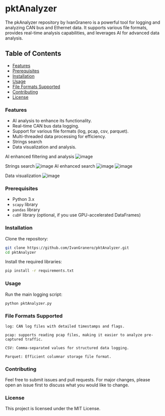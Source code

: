 # pktAnalyzer

The pkAnalyzer repository by IvanGranero is a powerful tool for logging and analyzing CAN bus and Ethernet data. It supports various file formats, provides real-time analysis capabilities, and leverages AI for advanced data analysis.

## Table of Contents
- [Features](#features)
- [Prerequisites](#prerequisites)
- [Installation](#installation)
- [Usage](#usage)
- [File Formats Supported](#file-formats-supported)
- [Contributing](#contributing)
- [License](#license)

### Features

- AI analysis to enhance its functionality.
- Real-time CAN bus data logging.
- Support for various file formats (log, pcap, csv, parquet).
- Multi-threaded data processing for efficiency.
- Strings search
- Data visualization and analysis.

AI enhanced filtering and analysis
![image](https://github.com/user-attachments/assets/b618dba8-6ced-47a8-a173-3fc9a7252989)

Strings search
![image](https://github.com/user-attachments/assets/9ed06d14-3901-4eef-adb5-d2f529d32d7b)
AI enhanced search
![image](https://github.com/user-attachments/assets/8b412d4b-969c-4ef5-8e68-b85298b46024)
![image](https://github.com/user-attachments/assets/374f9195-b49d-4703-b5a3-18dc2af2ccfe)

Data visualization
![image](https://github.com/user-attachments/assets/e0021675-13c9-4b75-81b6-7429601d8b45)


### Prerequisites

- Python 3.x
- `scapy` library
- `pandas` library
- `cuDF` library (optional, if you use GPU-accelerated DataFrames)

### Installation

Clone the repository:
```bash
git clone https://github.com/IvanGranero/pktAnalyzer.git
cd pktAnalyzer
```
Install the required libraries:
```bash
pip install -r requirements.txt
```

### Usage
Run the main logging script:
```bash
python pktAnalyzer.py
```

### File Formats Supported

    log: CAN log files with detailed timestamps and flags.
    
    pcap: supports reading pcap files, making it easier to analyze pre-captured traffic.
    
    CSV: Comma-separated values for structured data logging.

    Parquet: Efficient columnar storage file format.


### Contributing
Feel free to submit issues and pull requests. For major changes, please open an issue first to discuss what you would like to change.

### License
This project is licensed under the MIT License.
